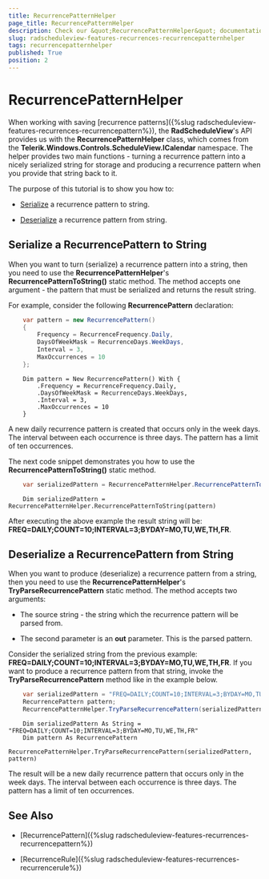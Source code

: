 ```yaml
---
title: RecurrencePatternHelper
page_title: RecurrencePatternHelper
description: Check our &quot;RecurrencePatternHelper&quot; documentation article for the RadScheduleView {{ site.framework_name }} control.
slug: radscheduleview-features-recurrences-recurrencepatternhelper
tags: recurrencepatternhelper
published: True
position: 2
---
```


# RecurrencePatternHelper

When working with saving [recurrence patterns]({%slug radscheduleview-features-recurrences-recurrencepattern%}), the __RadScheduleView__'s API provides us with the __RecurrencePatternHelper__ class, which comes from the __Telerik.Windows.Controls.ScheduleView.ICalendar__ namespace. The helper provides two main functions - turning a recurrence pattern into a nicely serialized string for storage and producing a recurrence pattern when you provide that string back to it.

The purpose of this tutorial is to show you how to:

* [Serialize](#serialize-a-recurrencepattern-to-string) a recurrence pattern to string.

* [Deserialize](#deserialize-a-recurrencepattern-from-string) a recurrence pattern from string.

## Serialize a RecurrencePattern to String

When you want to turn (serialize) a recurrence pattern into a string, then you need to use the __RecurrencePatternHelper__'s __RecurrencePatternToString()__ static method. The method accepts one argument - the pattern that must be serialized and returns the result string.

For example, consider the following __RecurrencePattern__ declaration:



```C#
	var pattern = new RecurrencePattern()
	{
	    Frequency = RecurrenceFrequency.Daily,
	    DaysOfWeekMask = RecurrenceDays.WeekDays,
	    Interval = 3,
	    MaxOccurrences = 10
	};
```
```VB.NET
	Dim pattern = New RecurrencePattern() With {
	    .Frequency = RecurrenceFrequency.Daily,
	    .DaysOfWeekMask = RecurrenceDays.WeekDays,
	    .Interval = 3,
	    .MaxOccurrences = 10
	}
```

A new daily recurrence pattern is created that occurs only in the week days. The interval between each occurrence is three days. The pattern has a limit of ten occurrences.

The next code snippet demonstrates you how to use the __RecurrencePatternToString()__ static method.        



```C#
	var serializedPattern = RecurrencePatternHelper.RecurrencePatternToString(pattern);
```
```VB.NET
	Dim serializedPattern = RecurrencePatternHelper.RecurrencePatternToString(pattern)
```

After executing the above example the result string will be: __FREQ=DAILY;COUNT=10;INTERVAL=3;BYDAY=MO,TU,WE,TH,FR__.

## Deserialize a RecurrencePattern from String

When you want to produce (deserialize) a recurrence pattern from a string, then you need to use the __RecurrencePatternHelper__'s __TryParseRecurrencePattern__ static method. The method accepts two arguments:        

* The source string - the string which the recurrence pattern will be parsed from.

* The second parameter is an __out__ parameter. This is the parsed pattern.

Consider the serialized string from the previous example: __FREQ=DAILY;COUNT=10;INTERVAL=3;BYDAY=MO,TU,WE,TH,FR__. If you want to produce a recurrence pattern from that string, invoke the __TryParseRecurrencePattern__ method like in the example below.



```C#
	var serializedPattern = "FREQ=DAILY;COUNT=10;INTERVAL=3;BYDAY=MO,TU,WE,TH,FR";
	RecurrencePattern pattern;
	RecurrencePatternHelper.TryParseRecurrencePattern(serializedPattern, out pattern);
```
```VB.NET
	Dim serializedPattern As String = "FREQ=DAILY;COUNT=10;INTERVAL=3;BYDAY=MO,TU,WE,TH,FR"
	Dim pattern As RecurrencePattern
	RecurrencePatternHelper.TryParseRecurrencePattern(serializedPattern, pattern)
```

The result will be a new daily recurrence pattern that occurs only in the week days. The interval between each occurrence is three days. The pattern has a limit of ten occurrences.

## See Also

 * [RecurrencePattern]({%slug radscheduleview-features-recurrences-recurrencepattern%})

 * [RecurrenceRule]({%slug radscheduleview-features-recurrences-recurrencerule%})
